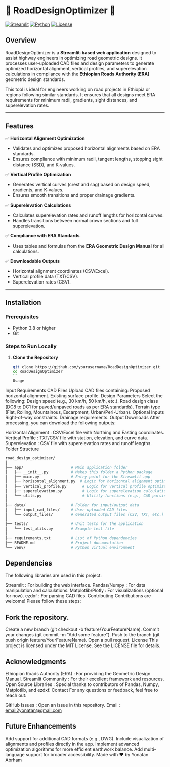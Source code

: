 # 🚧 RoadDesignOptimizer 🚧

[![Streamlit](https://img.shields.io/badge/Powered%20by-Streamlit-blue)](https://streamlit.io)
[![Python](https://img.shields.io/badge/Built%20with-Python-red)](https://www.python.org/)
[![License](https://img.shields.io/badge/License-MIT-green)](LICENSE)

## Overview

RoadDesignOptimizer is a **Streamlit-based web application** designed to assist highway engineers in optimizing road geometric designs. It processes user-uploaded CAD files and design parameters to generate optimized horizontal alignment, vertical profiles, and superelevation calculations in compliance with the **Ethiopian Roads Authority (ERA)** geometric design standards.

This tool is ideal for engineers working on road projects in Ethiopia or regions following similar standards. It ensures that all designs meet ERA requirements for minimum radii, gradients, sight distances, and superelevation rates.

---

## Features

✅ **Horizontal Alignment Optimization**  
- Validates and optimizes proposed horizontal alignments based on ERA standards.
- Ensures compliance with minimum radii, tangent lengths, stopping sight distance (SSD), and K-values.

✅ **Vertical Profile Optimization**  
- Generates vertical curves (crest and sag) based on design speed, gradients, and K-values.
- Ensures smooth transitions and proper drainage gradients.

✅ **Superelevation Calculations**  
- Calculates superelevation rates and runoff lengths for horizontal curves.
- Handles transitions between normal crown sections and full superelevation.

✅ **Compliance with ERA Standards**  
- Uses tables and formulas from the **ERA Geometric Design Manual** for all calculations.

✅ **Downloadable Outputs**  
- Horizontal alignment coordinates (CSV/Excel).
- Vertical profile data (TXT/CSV).
- Superelevation rates (CSV).

---

## Installation

### Prerequisites

- Python 3.8 or higher
- Git

### Steps to Run Locally

1. **Clone the Repository**
   ```bash
   git clone https://github.com/yourusername/RoadDesignOptimizer.git
   cd RoadDesignOptimizer
   ``
   Usage
Input Requirements
CAD Files
Upload CAD files containing:
Proposed horizontal alignment.
Existing surface profile.
Design Parameters
Select the following:
Design speed (e.g., 30 km/h, 50 km/h, etc.).
Road design class (DC8 to DC1 for paved/unpaved roads as per ERA standards).
Terrain type (Flat, Rolling, Mountainous, Escarpment, Urban/Peri-Urban).
Optional Inputs
Right-of-way constraints.
Drainage requirements.
Output Downloads
After processing, you can download the following outputs:

Horizontal Alignment : CSV/Excel file with Northing and Easting coordinates.
Vertical Profile : TXT/CSV file with station, elevation, and curve data.
Superelevation : CSV file with superelevation rates and runoff lengths.
Folder Structure
 ```bash
road_design_optimizer/
│
├── app/                     # Main application folder
│   ├── __init__.py          # Makes this folder a Python package
│   ├── main.py              # Entry point for the Streamlit app
│   ├── horizontal_alignment.py  # Logic for horizontal alignment optimization
│   ├── vertical_profile.py       # Logic for vertical profile optimization
│   ├── superelevation.py         # Logic for superelevation calculations
│   └── utils.py                  # Utility functions (e.g., CAD parsing, ERA standards)
│
├── data/                    # Folder for input/output data
│   ├── input_cad_files/     # User-uploaded CAD files
│   └── output_files/        # Generated output files (CSV, TXT, etc.)
│
├── tests/                   # Unit tests for the application
│   └── test_utils.py        # Example test file
│
├── requirements.txt         # List of Python dependencies
├── README.md                # Project documentation
└── venv/                    # Python virtual environment
   ```
## Dependencies
The following libraries are used in this project:

Streamlit : For building the web interface.
Pandas/Numpy : For data manipulation and calculations.
Matplotlib/Plotly : For visualizations (optional for now).
ezdxf : For parsing CAD files.
Contributing
Contributions are welcome! Please follow these steps:

## Fork the repository.
Create a new branch (git checkout -b feature/YourFeatureName).
Commit your changes (git commit -m "Add some feature").
Push to the branch (git push origin feature/YourFeatureName).
Open a pull request.
License
This project is licensed under the MIT License. See the LICENSE file for details.

## Acknowledgments
Ethiopian Roads Authority (ERA) : For providing the Geometric Design Manual.
Streamlit Community : For their excellent framework and resources.
Open Source Libraries : Special thanks to contributors of Pandas, Numpy, Matplotlib, and ezdxf.
Contact
For any questions or feedback, feel free to reach out:

GitHub Issues : Open an issue in this repository.
Email : email2yonatan@gmail.com
## Future Enhancements
Add support for additional CAD formats (e.g., DWG).
Include visualization of alignments and profiles directly in the app.
Implement advanced optimization algorithms for more efficient earthwork balance.
Add multi-language support for broader accessibility.
Made with ❤️ by Yonatan Abrham
